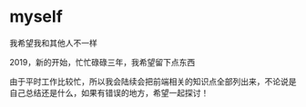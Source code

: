 # myself

我希望我和其他人不一样

2019，新的开始，忙忙碌碌三年，我希望留下点东西


由于平时工作比较忙，所以我会陆续会把前端相关的知识点全部列出来，不论说是自己总结还是什么，如果有错误的地方，希望一起探讨！
